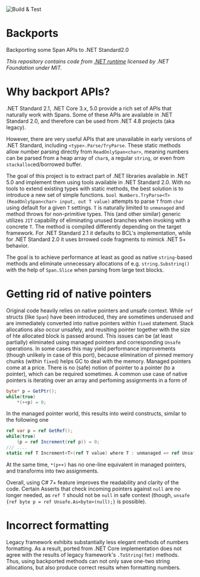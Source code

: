 ![Build & Test](https://github.com/Ilia-Kosenkov/Backports/workflows/Build%20&%20Test/badge.svg?branch=master)

# Backports
Backporting some Span APIs to .NET Standard2.0

*This repository contains code from [.NET runtime](https://github.com/dotnet/runtime) licensed by .NET Foundation under MIT.*

# Why backport APIs?
.NET Standard 2.1, .NET Core 3.x, 5.0 provide a rich set of APIs that naturally work with Spans. Some of these APIs are available in .NET Standard 2.0, and therefore can be used from .NET 4.8 projects (aka legacy). 

However, there are very useful APIs that are unavailable in early versions of .NET Standard, including `<type>.Parse/TryParse`. These static methods allow number parsing directly from `ReadOnlySpan<char>`, meaning numbers can be parsed from a heap array of `char`s, a regular `string`, or even from `stackalloc`ed/borrowed buffer.

The goal of this project is to extract part of .NET libraries available in .NET 5.0 and implement them using tools available in .NET Standard 2.0.
With no tools to extend existing types with static methods, the best solution is to introduce a new set of simple functions.
`bool Numbers.TryParse<T>(ReadOnlySpan<char> input, out T value)` attempts to parse `T` from `char`  using default for a given `T` settings. `T` is naturally limited to `unmanaged` and method throws for non-primitive types.
This (and other similar) generic utilizes `JIT` capability of eliminating unused branches when invoking with a concrete `T`.
The method is compiled differently depending on the target framework. For .NET Standard 2.1 it defaults to BCL's implementation, while for .NET Standard 2.0 it uses brrowed code fragments to mimick .NET 5+ behavior.

The goal is to achieve performance at least as good as native `string`-based methods and eliminate unnecessary allocations of e.g. `string.Substring()` with the help of `Span.Slice` when parsing from large text blocks.

# Getting rid of native pointers
Original code heavily relies on native pointers and unsafe context. While `ref` structs (like `Span`) have been introduced, they are sometimes underused and are immediately converted into native pointers within `fixed` statement. Stack allocations also occur unsafely, and reuslting pointer together with the size of hte allocated block is passed around. 
This issues can be (at least partially) eliminated using managed pointers and corresponding `Unsafe` operations. In some cases this may yield performance improvements (though unlikely in case of this port), because elimination of pinned memory chunks (within `fixed`) helps GC to deal with the memory.
Managed pointers come at a price. There is no (safe) notion of pointer to a pointer (to a pointer), which can be required sometimes.
A common use case of native pointers is iterating over an array and perfoming assignments in a form of
```csharp
byte* p = GetPtr();
while(true)
    *(++p) = 0;
```
In the managed pointer world, this results into weird constructs, similar to the following one
```csharp
ref var p = ref GetRef();
while(true)
    (p = ref Increment(ref p)) = 0;
/// ....
static ref T Increment<T>(ref T value) where T : unmanaged => ref Unsafe.Add(ref value, 1);
```
At the same time, `*(p++)` has no one-line equivalent in managed pointers, and transforms into two assignments.

Overall, using C# 7+ feature improves the readability and clarity of the code. Certain Asserts that check incoming pointers against `null` are no longer needed, as `ref T` should not be `null` in safe context (though, `unsafe {ref byte p = ref Unsafe.As<byte>(null);}` is possible).

# Incorrect formatting
Legacy framework exhibits substantially less elegant methods of numbers formatting. As a result, ported from .NET Core implementation does not agree with the results of legacy framework's `.ToString(fmt)` methods. Thus, using backported methods can not only save one-two string allocations, but also produce correct results when formatting numbers.
